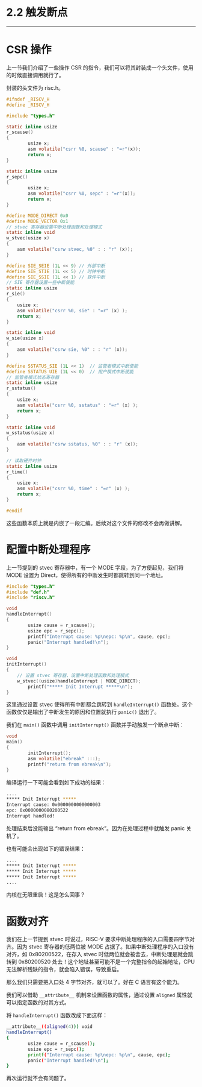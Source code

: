 # 2.2 触发断点

----

# CSR 操作

上一节我们介绍了一些操作 CSR 的指令，我们可以将其封装成一个头文件，使用的时候直接调用就行了。

封装的头文件为 risc.h。

```c
#ifndef _RISCV_H
#define _RISCV_H

#include "types.h"

static inline usize
r_scause()
{
		usize x;
		asm volatile("csrr %0, scause" : "=r"(x));
		return x;
}

static inline usize
r_sepc()
{
		usize x;
		asm volatile("csrr %0, sepc" : "=r"(x));
		return x;
}

#define MODE_DIRECT 0x0
#define MODE_VECTOR 0x1
// stvec 寄存器设置中断处理函数和处理模式
static inline void 
w_stvec(usize x)
{
    asm volatile("csrw stvec, %0" : : "r" (x));
}

#define SIE_SEIE (1L << 9) // 外部中断
#define SIE_STIE (1L << 5) // 时钟中断
#define SIE_SSIE (1L << 1) // 软件中断
// SIE 寄存器设置一些中断使能
static inline usize
r_sie()
{
    usize x;
    asm volatile("csrr %0, sie" : "=r" (x) );
    return x;
}

static inline void 
w_sie(usize x)
{
    asm volatile("csrw sie, %0" : : "r" (x));
}

#define SSTATUS_SIE (1L << 1)  // 监管者模式中断使能
#define SSTATUS_UIE (1L << 0)  // 用户模式中断使能
// 监管者模式状态寄存器
static inline usize
r_sstatus()
{
    usize x;
    asm volatile("csrr %0, sstatus" : "=r" (x) );
    return x;
}

static inline void 
w_sstatus(usize x)
{
    asm volatile("csrw sstatus, %0" : : "r" (x));
}

// 读取硬件时钟
static inline usize
r_time()
{
    usize x;
    asm volatile("csrr %0, time" : "=r" (x) );
    return x;
}

#endif
```

这些函数本质上就是内嵌了一段汇编。后续对这个文件的修改不会再做讲解。

# 配置中断处理程序

上一节提到的 stvec 寄存器中，有一个 MODE 字段，为了方便起见，我们将 MODE 设置为 Direct，使得所有的中断发生时都跳转到同一个地址。

```c
#include "types.h"
#include "def.h"
#include "riscv.h"

void
handleInterrupt()
{
		usize cause = r_scause();
		usize epc = r_sepc();
		printf("Interrupt cause: %p\nepc: %p\n", cause, epc);
		panic("Interrupt handled!\n");
}

void
initInterrupt()
{
    // 设置 stvec 寄存器，设置中断处理函数和处理模式
    w_stvec((usize)handleInterrupt | MODE_DIRECT);
		printf("***** Init Interrupt *****\n");
}
```

这里通过设置 stvec 使得所有中断都会跳转到 `handleInterrupt()` 函数处。这个函数仅仅是输出了中断发生的原因和位置就执行 `panic()` 退出了。

我们在 `main()` 函数中调用 `initInterrupt()` 函数并手动触发一个断点中断：

```c
void
main()
{
		initInterrupt();
		asm volatile("ebreak" :::);
		printf("return from ebreak\n");
}
```

编译运行一下可能会看到如下成功的结果：

```bash
....
***** Init Interrupt *****
Interrupt cause: 0x0000000000000003
epc: 0x0000000080200522
Interrupt handled!
```

处理结束后没能输出 “return from ebreak”。因为在处理过程中就触发 panic 关机了。

也有可能会出现如下的错误结果：

```bash
....
***** Init Interrupt *****
***** Init Interrupt *****
***** Init Interrupt *****
....
```

内核在无限重启！这是怎么回事？

# 函数对齐

我们在上一节提到 stvec 时说过，RISC-V 要求中断处理程序的入口需要四字节对齐。因为 stvec 寄存器的低两位被 MODE 占据了。如果中断处理程序的入口没有对齐，如 0x80200522，在存入 stvec 时低两位就会被舍去，中断处理是就会跳转到 0x80200520 处去！这个地址甚至可能不是一个完整指令的起始地址，CPU 无法解析残缺的指令，就会陷入错误，导致重启。

那么我们只需要把入口处 4 字节对齐，就可以了。好在 C 语言有这个能力。

我们可以借助 `__attribute__` 机制来设置函数的属性，通过设置 `aligned` 属性就可以指定函数的对其方式。

将 `handleInterrupt()` 函数改成下面这样：

```bash
__attribute__((aligned(4))) void
handleInterrupt()
{
		usize cause = r_scause();
		usize epc = r_sepc();
		printf("Interrupt cause: %p\nepc: %p\n", cause, epc);
		panic("Interrupt handled!\n");
}
```

再次运行就不会有问题了。